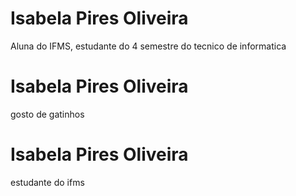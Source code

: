 # Isabela Pires Oliveira 

Aluna do IFMS, estudante do 4 semestre do tecnico de informatica 

# Isabela Pires Oliveira 

gosto de gatinhos 

# Isabela Pires Oliveira

estudante do ifms 

